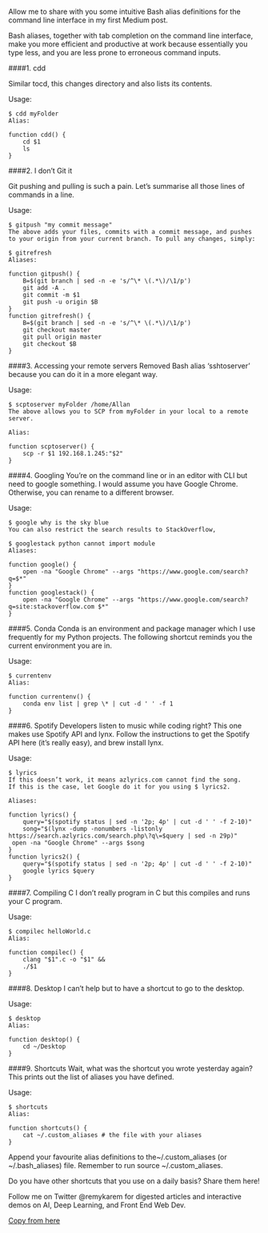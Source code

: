Allow me to share with you some intuitive Bash alias definitions for the command line interface in my first Medium post.

Bash aliases, together with tab completion on the command line interface, make you more efficient and productive at work because essentially you type less, and you are less prone to erroneous command inputs.

####1. cdd

Similar tocd, this changes directory and also lists its contents.

Usage:
```
$ cdd myFolder
Alias:

function cdd() {
    cd $1
    ls
}
```

####2. I don’t Git it

Git pushing and pulling is such a pain. Let’s summarise all those lines of commands in a line.

Usage:

```
$ gitpush "my commit message"
The above adds your files, commits with a commit message, and pushes to your origin from your current branch. To pull any changes, simply:

$ gitrefresh
Aliases:

function gitpush() {
    B=$(git branch | sed -n -e 's/^\* \(.*\)/\1/p')
    git add -A .
    git commit -m $1
    git push -u origin $B
}
function gitrefresh() {
    B=$(git branch | sed -n -e 's/^\* \(.*\)/\1/p')
    git checkout master
    git pull origin master
    git checkout $B
}
```

####3. Accessing your remote servers
Removed Bash alias ‘sshtoserver’ because you can do it in a more elegant way.

Usage:

```
$ scptoserver myFolder /home/Allan
The above allows you to SCP from myFolder in your local to a remote server.

Alias:

function scptoserver() {
    scp -r $1 192.168.1.245:"$2"
}
```

####4. Googling
You’re on the command line or in an editor with CLI but need to google something. I would assume you have Google Chrome. Otherwise, you can rename to a different browser.

Usage:
```
$ google why is the sky blue
You can also restrict the search results to StackOverflow,

$ googlestack python cannot import module
Aliases:

function google() {
    open -na "Google Chrome" --args "https://www.google.com/search?q=$*"
}
function googlestack() {
    open -na "Google Chrome" --args "https://www.google.com/search?q=site:stackoverflow.com $*"
}
```

####5. Conda
Conda is an environment and package manager which I use frequently for my Python projects. The following shortcut reminds you the current environment you are in.

Usage:

```
$ currentenv
Alias:

function currentenv() {
    conda env list | grep \* | cut -d ' ' -f 1
}
```

####6. Spotify
Developers listen to music while coding right? This one makes use Spotify API and lynx. Follow the instructions to get the Spotify API here (it’s really easy), and brew install lynx.

Usage:
```
$ lyrics
If this doesn’t work, it means azlyrics.com cannot find the song. 
If this is the case, let Google do it for you using $ lyrics2.

Aliases:

function lyrics() {
    query="$(spotify status | sed -n '2p; 4p' | cut -d ' ' -f 2-10)"
    song="$(lynx -dump -nonumbers -listonly https://search.azlyrics.com/search.php\?q\=$query | sed -n 29p)"
 open -na "Google Chrome" --args $song
}
function lyrics2() {
    query="$(spotify status | sed -n '2p; 4p' | cut -d ' ' -f 2-10)"
    google lyrics $query
}
```

####7. Compiling C
I don’t really program in C but this compiles and runs your C program.

Usage:

```
$ compilec helloWorld.c
Alias:

function compilec() {
    clang "$1".c -o "$1" &&
    ./$1
}
```

####8. Desktop
I can’t help but to have a shortcut to go to the desktop.

Usage:

```
$ desktop
Alias:

function desktop() { 
    cd ~/Desktop 
}
```

####9. Shortcuts
Wait, what was the shortcut you wrote yesterday again? This prints out the list of aliases you have defined.

Usage:
```
$ shortcuts
Alias:

function shortcuts() {
    cat ~/.custom_aliases # the file with your aliases
}
```

Append your favourite alias definitions to the~/.custom_aliases (or ~/.bash_aliases) file. Remember to run source ~/.custom_aliases.

Do you have other shortcuts that you use on a daily basis? Share them here!

Follow me on Twitter @remykarem for digested articles and interactive demos on AI, Deep Learning, and Front End Web Dev.

[Copy from here](https://medium.com/@raimibinkarim/9-bash-aliases-to-make-your-life-easier-3e5855aa95fa)